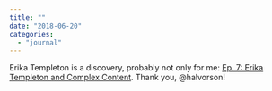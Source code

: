 ```yaml
---
title: ""
date: "2018-06-20"
categories: 
  - "journal"
---
```


Erika Templeton is a discovery, probably not only for me: [Ep. 7: Erika Templeton and Complex Content](https://braintraffic.podbean.com/e/ep-7-erika-templeton-and-complex-content/). Thank you, @halvorson!
